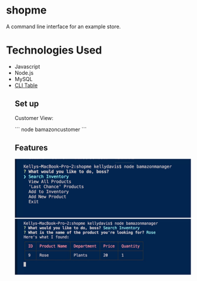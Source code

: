 # shopme
A command line interface for an example store.

<h1>Technologies Used</h1>
<ul>
<li>Javascript</li>
<li>Node.js</li>
<li>MySQL</li>
<li> 
<a href="https://www.npmjs.com/package/cli-table">CLI Table</a>
</li>

<h2>Set up</h2>
<p>Customer View:</p>
```
node bamazoncustomer
```


<!-- how to use -->
<h2>Features</h2>
<img src="./assets/choose.png">
<img src="./assets/1.jpg">